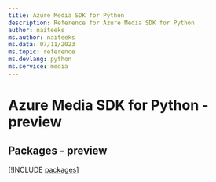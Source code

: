```yaml
---
title: Azure Media SDK for Python
description: Reference for Azure Media SDK for Python
author: naiteeks
ms.author: naiteeks
ms.data: 07/11/2023
ms.topic: reference
ms.devlang: python
ms.service: media
---
```

# Azure Media SDK for Python - preview
## Packages - preview
[!INCLUDE [packages](media-index.md)]